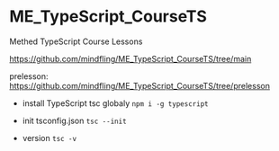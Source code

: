 # ME_TypeScript_CourseTS
Methed TypeScript Course Lessons

https://github.com/mindfling/ME_TypeScript_CourseTS/tree/main


prelesson:
https://github.com/mindfling/ME_TypeScript_CourseTS/tree/prelesson

- install TypeScript tsc globaly
`npm i -g typescript`

- init tsconfig.json
`tsc --init`

- version
`tsc -v`
